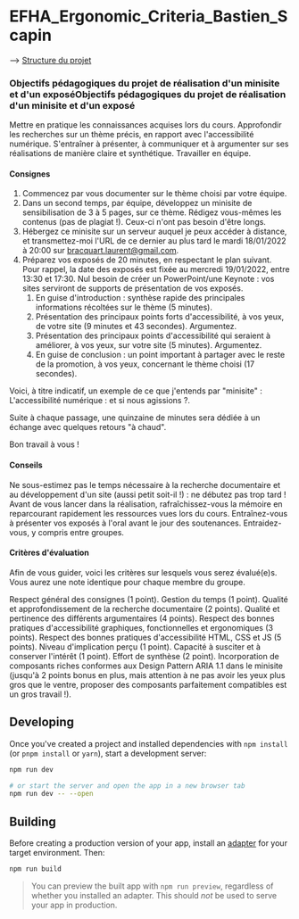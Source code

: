 # EFHA_Ergonomic_Criteria_Bastien_Scapin

--> [Structure du projet](https://github.com/flololan/EFHA_Ergonomic_Criteria_Bastien_Scapin/blob/main/rapport-contenu.md)

### Objectifs pédagogiques du projet de réalisation d'un minisite et d'un exposéObjectifs pédagogiques du projet de réalisation d'un minisite et d'un exposé
Mettre en pratique les connaissances acquises lors du cours.
Approfondir les recherches sur un thème précis, en rapport avec l'accessibilité numérique.
S'entraîner à présenter, à communiquer et à argumenter sur ses réalisations de manière claire et synthétique.
Travailler en équipe.
#### Consignes
1. Commencez par vous documenter sur le thème choisi par votre équipe.
2. Dans un second temps, par équipe, développez un minisite de sensibilisation de 3 à 5 pages, sur ce thème. Rédigez vous-mêmes les contenus (pas de plagiat !). Ceux-ci n'ont pas besoin d'être longs.
3. Hébergez ce minisite sur un serveur auquel je peux accéder à distance, et transmettez-moi l'URL de ce dernier au plus tard le mardi 18/01/2022 à 20:00 sur bracquart.laurent@gmail.com.
4. Préparez vos exposés de 20 minutes, en respectant le plan suivant. Pour rappel, la date des exposés est fixée au mercredi 19/01/2022, entre 13:30 et 17:30. Nul besoin de créer un PowerPoint/une Keynote : vos sites serviront de supports de présentation de vos exposés.
	1. En guise d'introduction : synthèse rapide des principales informations récoltées sur le thème (5 minutes).
	2. Présentation des principaux points forts d'accessibilité, à vos yeux, de votre site (9 minutes et 43 secondes). Argumentez.
	3. Présentation des principaux points d'accessibilité qui seraient à améliorer, à vos yeux, sur votre site (5 minutes). Argumentez.
	4. En guise de conclusion : un point important à partager avec le reste de la promotion, à vos yeux, concernant le thème choisi (17 secondes).

Voici, à titre indicatif, un exemple de ce que j'entends par "minisite" : L'accessibilité numérique : et si nous agissions ?.

Suite à chaque passage, une quinzaine de minutes sera dédiée à un échange avec quelques retours "à chaud".

Bon travail à vous !

#### Conseils
Ne sous-estimez pas le temps nécessaire à la recherche documentaire et au développement d'un site (aussi petit soit-il !) : ne débutez pas trop tard !
Avant de vous lancer dans la réalisation, rafraîchissez-vous la mémoire en reparcourant rapidement les ressources vues lors du cours.
Entraînez-vous à présenter vos exposés à l'oral avant le jour des soutenances.
Entraidez-vous, y compris entre groupes.
#### Critères d'évaluation
Afin de vous guider, voici les critères sur lesquels vous serez évalué(e)s. Vous aurez une note identique pour chaque membre du groupe.

Respect général des consignes (1 point).
Gestion du temps (1 point).
Qualité et approfondissement de la recherche documentaire (2 points).
Qualité et pertinence des différents argumentaires (4 points).
Respect des bonnes pratiques d'accessibilité graphiques, fonctionnelles et ergonomiques (3 points).
Respect des bonnes pratiques d'accessibilité HTML, CSS et JS (5 points).
Niveau d'implication perçu (1 point).
Capacité à susciter et à conserver l'intérêt (1 point).
Effort de synthèse (2 point).
Incorporation de composants riches conformes aux Design Pattern ARIA 1.1 dans le minisite (jusqu'à 2 points bonus en plus, mais attention à ne pas avoir les yeux plus gros que le ventre, proposer des composants parfaitement compatibles est un gros travail !).




## Developing

Once you've created a project and installed dependencies with `npm install` (or `pnpm install` or `yarn`), start a development server:

```bash
npm run dev

# or start the server and open the app in a new browser tab
npm run dev -- --open
```

## Building

Before creating a production version of your app, install an [adapter](https://kit.svelte.dev/docs#adapters) for your target environment. Then:

```bash
npm run build
```

> You can preview the built app with `npm run preview`, regardless of whether you installed an adapter. This should _not_ be used to serve your app in production.
